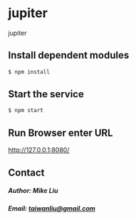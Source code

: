 # jupiter
jupiter


## Install dependent modules

```Bash
$ npm install
```

## Start the service

```Bash
$ npm start
```

## Run Browser enter URL

http://127.0.0.1:8080/



## Contact
##### Author: Mike Liu
##### Email: taiwanliu@gmail.com